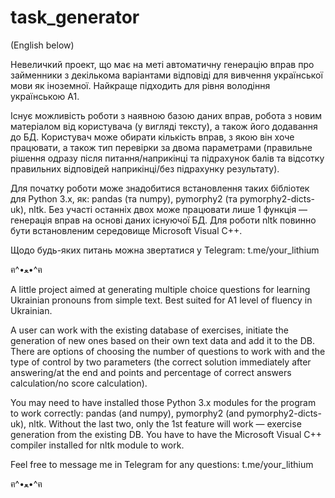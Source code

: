 # task_generator

(English below)

Невеличкий проект, що має на меті автоматичну генерацію вправ про займенники з декількома варіантами відповіді для вивчення української мови як іноземної.
Найкраще підходить для рівня володіння українською А1.

Існує можливість роботи з наявною базою даних вправ, робота з новим матеріалом від користувача (у вигляді тексту), а також його додавання до БД.
Користувач може обирати кількість вправ, з якою він хоче працювати, а також тип перевірки за двома параметрами (правильне рішення одразу після питання/наприкінці та підрахунок балів та відсотку правильних відповідей наприкінці/без підрахунку результату).

Для початку роботи може знадобитися встановлення таких бібліотек для Python 3.x, як: pandas (та numpy), pymorphy2 (та pymorphy2-dicts-uk), nltk.
Без участі останніх двох може працювати лише 1 функція — генерація вправ на основі даних існуючої БД.
Для роботи nltk повинно бути встановленим середовище Microsoft Visual C++.

Щодо будь-яких питань можна звертатися у Telegram: t.me/your_lithium

ฅ^•ﻌ•^ฅ



A little project aimed at generating multiple choice questions for learning Ukrainian pronouns from simple text.
Best suited for A1 level of fluency in Ukrainian.

A user can work with the existing database of exercises, initiate the generation of new ones based on their own text data and add it to the DB.
There are options of choosing the number of questions to work with and the type of control by two parameters (the correct solution immediately after answering/at the end and points and percentage of correct answers calculation/no score calculation).

You may need to have installed those Python 3.x modules for the program to work correctly: pandas (and numpy), pymorphy2 (and pymorphy2-dicts-uk), nltk.
Without the last two, only the 1st feature will work — exercise generation from the existing DB.
You have to have the Microsoft Visual C++ compiler installed for nltk module to work.

Feel free to message me in Telegram for any questions: t.me/your_lithium

ฅ^•ﻌ•^ฅ

